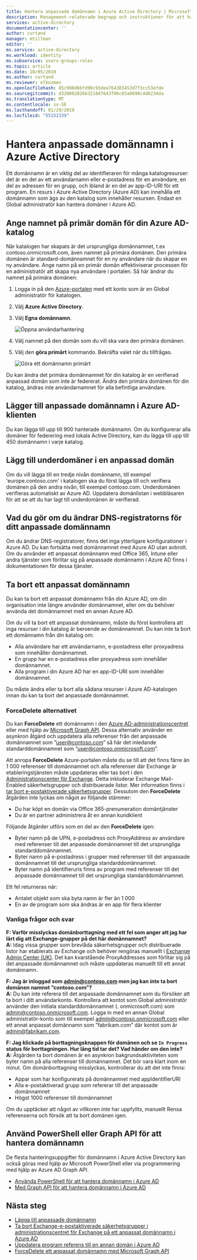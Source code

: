 ```yaml
---
title: Hantera anpassade domännamn i Azure Active Directory | Microsoft Docs
description: Management-relaterade begrepp och instruktioner för att hantera ett domännamn i Azure Active Directory
services: active-directory
documentationcenter: ''
author: curtand
manager: mtillman
editor: ''
ms.service: active-directory
ms.workload: identity
ms.subservice: users-groups-roles
ms.topic: article
ms.date: 10/05/2018
ms.author: curtand
ms.reviewer: elkuzmen
ms.openlocfilehash: 85c990d6bfd90c93dea764383453d7f3cc53efde
ms.sourcegitcommit: d3200828266321847643f06c65a0698c4d6234da
ms.translationtype: MT
ms.contentlocale: sv-SE
ms.lasthandoff: 01/29/2019
ms.locfileid: "55152339"
---
```

# <a name="managing-custom-domain-names-in-your-azure-active-directory"></a>Hantera anpassade domännamn i Azure Active Directory

Ett domännamn är en viktig del av identifieraren för många katalogresurser: det är en del av ett användarnamn eller e-postadress för en användare, en del av adressen för en grupp, och ibland är en del av app-ID-URI för ett program. En resurs i Azure Active Directory (Azure AD) kan innehålla ett domännamn som ägs av den katalog som innehåller resursen. Endast en Global administratör kan hantera domäner i Azure AD.

## <a name="set-the-primary-domain-name-for-your-azure-ad-directory"></a>Ange namnet på primär domän för din Azure AD-katalog

När katalogen har skapats är det ursprungliga domännamnet, t.ex contoso.onmicrosoft.com, även namnet på primära domänen. Den primära domänen är standard-domännamnet för en ny användare när du skapar en ny användare. Ange namn på en primär domän effektiviserar processen för en administratör att skapa nya användare i portalen. Så här ändrar du namnet på primära domänen:

1. Logga in på den [Azure-portalen](https://portal.azure.com) med ett konto som är en Global administratör för katalogen.
2. Välj **Azure Active Directory**.
3. Välj **Egna domännamn**.
  
   ![Öppna användarhantering](./media/domains-manage/add-custom-domain.png)
4. Välj namnet på den domän som du vill ska vara den primära domänen.
5. Välj den **göra primärt** kommando. Bekräfta valet när du tillfrågas.
  
   ![Göra ett domännamn primärt](./media/domains-manage/make-primary-domain.png)

Du kan ändra det primära domännamnet för din katalog är en verifierad anpassad domän som inte är federerat. Ändra den primära domänen för din katalog, ändras inte användarnamnet för alla befintliga användare.

## <a name="add-custom-domain-names-to-your-azure-ad-tenant"></a>Lägger till anpassade domännamn i Azure AD-klienten

Du kan lägga till upp till 900 hanterade domännamn. Om du konfigurerar alla domäner för federering med lokala Active Directory, kan du lägga till upp till 450 domännamn i varje katalog.

## <a name="add-subdomains-of-a-custom-domain"></a>Lägg till underdomäner i en anpassad domän

Om du vill lägga till en tredje nivån domännamn, till exempel 'europe.contoso.com' i katalogen ska du först lägga till och verifiera domänen på den andra nivån, till exempel contoso.com. Underdomänen verifieras automatiskt av Azure AD. Uppdatera domänlistan i webbläsaren för att se att du har lagt till underdomänen är verifierad.

## <a name="what-to-do-if-you-change-the-dns-registrar-for-your-custom-domain-name"></a>Vad du gör om du ändrar DNS-registratorns för ditt anpassade domännamn

Om du ändrar DNS-registratorer, finns det inga ytterligare konfigurationer i Azure AD. Du kan fortsätta med domännamnet med Azure AD utan avbrott. Om du använder ett anpassat domännamn med Office 365, Intune eller andra tjänster som förlitar sig på anpassade domännamn i Azure AD finns i dokumentationen för dessa tjänster.

## <a name="delete-a-custom-domain-name"></a>Ta bort ett anpassat domännamn

Du kan ta bort ett anpassat domännamn från din Azure AD, om din organisation inte längre använder domännamnet, eller om du behöver använda det domännamnet med en annan Azure AD.

Om du vill ta bort ett anpassat domännamn, måste du först kontrollera att inga resurser i din katalog är beroende av domännamnet. Du kan inte ta bort ett domännamn från din katalog om:

* Alla användare har ett användarnamn, e-postadress eller proxyadress som innehåller domännamnet.
* En grupp har en e-postadress eller proxyadress som innehåller domännamnet.
* Alla program i din Azure AD har en app-ID-URI som innehåller domännamnet.

Du måste ändra eller ta bort alla sådana resurser i Azure AD-katalogen innan du kan ta bort det anpassade domännamnet.

### <a name="forcedelete-option"></a>ForceDelete alternativet

Du kan **ForceDelete** ett domännamn i den [Azure AD-administrationscentret](https://aad.portal.azure.com) eller med hjälp av [Microsoft Graph API](https://developer.microsoft.com/en-us/graph/docs/api-reference/beta/api/domain_forcedelete). Dessa alternativ använder en asynkron åtgärd och uppdatera alla referenser från det anpassade domännamnet som ”user@contoso.com” så här det inledande standarddomännamnet som ”user@contoso.onmicrosoft.com”. 

Att anropa **ForceDelete** Azure-portalen måste du se till att det finns färre än 1 000 referenser till domännamnet och alla referenser där Exchange är etableringstjänsten måste uppdateras eller tas bort i den [ Administrationscenter för Exchange](https://outlook.office365.com/ecp/). Detta inkluderar Exchange Mail-Enabled säkerhetsgrupper och distribuerade listor. Mer information finns i [tar bort e-postaktiverade säkerhetsgrupper](https://technet.microsoft.com/library/bb123521(v=exchg.160).aspx#Remove%20mail-enabled%20security%20groups). Dessutom den **ForceDelete** åtgärden inte lyckas om något av följande stämmer:

* Du har köpt en domän via Office 365-prenumeration domäntjänster
* Du är en partner administrera åt en annan kundklient

Följande åtgärder utförs som en del av den **ForceDelete** igen:

* Byter namn på de UPN, e-postadress och ProxyAddress av användare med referenser till det anpassade domännamnet till det ursprungliga standarddomännamnet.
* Byter namn på e-postadress i grupper med referenser till det anpassade domännamnet till det ursprungliga standarddomännamnet.
* Byter namn på identifieruris finns av program med referenser till det anpassade domännamnet till det ursprungliga standarddomännamnet.

Ett fel returneras när:

* Antalet objekt som ska byta namn är fler än 1 000
* En av de program som ska ändras är en app för flera klienter

### <a name="frequently-asked-questions"></a>Vanliga frågor och svar

**F: Varför misslyckas domänborttagning med ett fel som anger att jag har lärt dig att Exchange-grupper på det här domännamnet?** <br>
**A:** Idag vissa grupper som brevlåda säkerhetsgrupper och distribuerade listor har etablerats av Exchange och behöver rengöras manuellt i [Exchange Admin Center (UK)](https://outlook.office365.com/ecp/). Det kan kvarstående ProxyAddresses som förlitar sig på det anpassade domännamnet och måste uppdateras manuellt till ett annat domännamn. 

**F: Jag är inloggad som admin@contoso.com men jag kan inte ta bort domänen namnet ”contoso.com”?**<br>
**A:** Du kan inte referera till det anpassade domännamnet som du försöker att ta bort i ditt användarkonto. Kontrollera att kontot som Global administratör använder den initiala standarddomännamnet (. onmicrosoft.com) som admin@contoso.onmicrosoft.com. Logga in med en annan Global administratör-konto som till exempel admin@contoso.onmicrosoft.com eller ett annat anpassat domännamn som ”fabrikam.com” där kontot som är admin@fabrikam.com.

**F: Jag klickade på borttagningsknappen för domänen och se `In Progress` status för borttagningen. Hur lång tid tar det? Vad händer om den inte?**<br>
**A:** Åtgärden ta bort domänen är en asynkron bakgrundsaktiviteten som byter namn på alla referenser till domännamnet. Det bör vara klart inom en minut. Om domänborttagning misslyckas, kontrollerar du att det inte finns:

* Appar som har konfigurerats på domännamnet med appIdentifierURI
* Alla e-postaktiverad grupp som refererar till det anpassade domännamnet
* Högst 1000 referenser till domännamnet

Om du upptäcker att något av villkoren inte har uppfyllts, manuellt Rensa referenserna och försök att ta bort domänen igen.

## <a name="use-powershell-or-graph-api-to-manage-domain-names"></a>Använd PowerShell eller Graph API för att hantera domännamn

De flesta hanteringsuppgifter för domännamn i Azure Active Directory kan också göras med hjälp av Microsoft PowerShell eller via programmering med hjälp av Azure AD Graph API.

* [Använda PowerShell för att hantera domännamn i Azure AD](https://msdn.microsoft.com/library/azure/e1ef403f-3347-4409-8f46-d72dafa116e0#BKMK_ManageDomains)
* [Med Graph API för att hantera domännamn i Azure AD](https://msdn.microsoft.com/Library/Azure/Ad/Graph/api/domains-operations)

## <a name="next-steps"></a>Nästa steg

* [Lägga till anpassade domännamn](/azure/active-directory/fundamentals/add-custom-domain?context=azure/active-directory/users-groups-roles/context/ugr-context)
* [Ta bort Exchange-e-postaktiverade säkerhetsgrupper i administrationscentret för Exchange på ett anpassat domännamn i Azure AD](https://technet.microsoft.com/library/bb123521(v=exchg.160).aspx#Remove%20mail-enabled%20security%20groups)
* [Uppdatera program referens till en annan domän i Azure AD](https://docs.microsoft.com/azure/active-directory/develop/quickstart-v1-integrate-apps-with-azure-ad#updating-an-application)
* [ForceDelete ett anpassat domännamn med Microsoft Graph API](https://developer.microsoft.com/en-us/graph/docs/api-reference/beta/api/domain_forcedelete)
